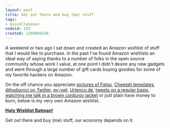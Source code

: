 ```yaml
--- 
layout: post
title: Get out there and buy (me) stuff
tags: 
- miscellaneous
nodeid: 243
created: 1260860248
---
```

A weekend or two ago I sat down and created an Amazon wishlist of stuff that I would like to purchase. In the past I've found Amazon wishlists an ideal way of saying thanks to a number of folks in the open source community whose work I value, at one point I didn't desire any new gadgets and went through a large number of gift cards buying goodies for some of my favorite hackers on Amazon. 

On the off chance you appreciate [pictures of Fatso](http://www.flickr.com/photos/agentdero/tags/fatso/), [Cheetah templates](http://github.com/rtyler/cheetah), [@hudsonci on Twitter](http://twitter.com/hudsonci), [py-yajl](http://github.com/rtyler/py-yajl), [Urlenco.de](http://urlenco.de), [tweets on a regular basis](http://twitter.com/agentdero), [watching me talk in a brown corduroy jacket](http://www.flickr.com/photos/8335190@N06/2333319339) or just plain have money to burn, below is my very own Amazon wishlist.

<a HREF="http://amzn.com/w/2IYGI7NTW1MQO"><strong>Holy Wishlist Batman!</strong></a>


Get out there and buy (me) stuff, our economy depends on it.
